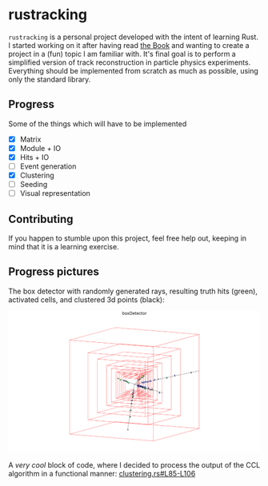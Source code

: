 # rustracking

`rustracking` is a personal project developed with the intent of learning Rust. I started working on it after having read [the Book](https://doc.rust-lang.org/stable/book/) and wanting to create a project in a (fun) topic I am familiar with.
It's final goal is to perform a simplified version of track reconstruction in particle physics experiments.
Everything should be implemented from scratch as much as possible, using only the standard library.

## Progress
Some of the things which will have to be implemented

- [x] Matrix
- [x] Module + IO
- [x] Hits + IO
- [ ] Event generation
- [x] Clustering
- [ ] Seeding
- [ ] Visual representation

## Contributing

If you happen to stumble upon this project, feel free help out, keeping in mind that it is a learning exercise.

## Progress pictures

The box detector with randomly generated rays, resulting truth hits (green), activated cells, and clustered 3d points (black):

<img src="https://github.com/guilhermeAlmeida1/rustracking/blob/d91483292871ee5a8ecc09f806433a4e734ea324/data/randomHits/3d.svg" width="560" />

A _very cool_ block of code, where I decided to process the output of the CCL algorithm in a functional manner:
[clustering.rs#L85-L106](https://github.com/guilhermeAlmeida1/rustracking/blob/d91483292871ee5a8ecc09f806433a4e734ea324/src/clustering.rs#L85-L106)
